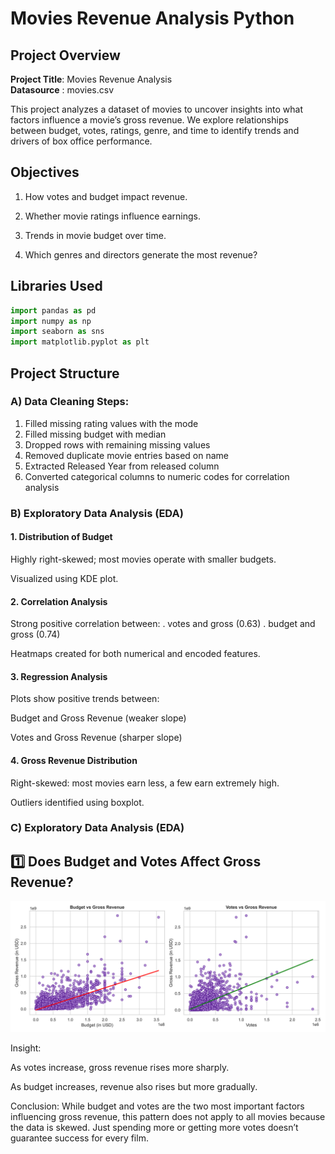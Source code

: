 # Movies Revenue Analysis Python

## Project Overview

**Project Title**: Movies Revenue Analysis  
**Datasource** : movies.csv

This project analyzes a dataset of movies to uncover insights into what factors influence a movie’s gross revenue. We explore relationships between budget, votes, ratings, genre, and time to identify trends and drivers of box office performance.

## Objectives

1. How votes and budget impact revenue.

2. Whether movie ratings influence earnings.
   
3. Trends in movie budget over time.
   
4. Which genres and directors generate the most revenue?

## Libraries Used
```python
import pandas as pd
import numpy as np
import seaborn as sns
import matplotlib.pyplot as plt
```

## Project Structure

### A) Data Cleaning Steps:
1. Filled missing rating values with the mode
2. Filled missing budget with median
3. Dropped rows with remaining missing values
4. Removed duplicate movie entries based on name
5. Extracted Released Year from released column
6. Converted categorical columns to numeric codes for correlation analysis

### B) Exploratory Data Analysis (EDA)
#### 1. Distribution of Budget
Highly right-skewed; most movies operate with smaller budgets.

Visualized using KDE plot.



#### 2. Correlation Analysis
Strong positive correlation between:
. votes and gross (0.63)
. budget and gross (0.74)

Heatmaps created for both numerical and encoded features.

#### 3. Regression Analysis
Plots show positive trends between:

Budget and Gross Revenue (weaker slope)

Votes and Gross Revenue (sharper slope)

#### 4. Gross Revenue Distribution
Right-skewed: most movies earn less, a few earn extremely high.

Outliers identified using boxplot.

### C)  Exploratory Data Analysis (EDA)

## 1️⃣ Does Budget and Votes Affect Gross Revenue?

![Insight_1](https://github.com/worksakshi/Movie-Revenue-Analysis-Python/blob/main/budget_votes_vs_gross_comparison.png)

Insight:

As votes increase, gross revenue rises more sharply.

As budget increases, revenue also rises but more gradually.

Conclusion:
While budget and votes are the two most important factors influencing gross revenue, this pattern does not apply to all movies because the data is skewed. Just spending more or getting more votes doesn’t guarantee success for every film.










